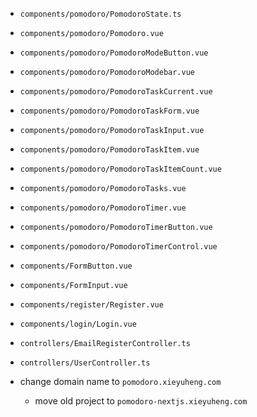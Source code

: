 - `components/pomodoro/PomodoroState.ts`

- `components/pomodoro/Pomodoro.vue`

- `components/pomodoro/PomodoroModeButton.vue`
- `components/pomodoro/PomodoroModebar.vue`
- `components/pomodoro/PomodoroTaskCurrent.vue`
- `components/pomodoro/PomodoroTaskForm.vue`
- `components/pomodoro/PomodoroTaskInput.vue`
- `components/pomodoro/PomodoroTaskItem.vue`
- `components/pomodoro/PomodoroTaskItemCount.vue`
- `components/pomodoro/PomodoroTasks.vue`
- `components/pomodoro/PomodoroTimer.vue`
- `components/pomodoro/PomodoroTimerButton.vue`
- `components/pomodoro/PomodoroTimerControl.vue`

- `components/FormButton.vue`
- `components/FormInput.vue`

- `components/register/Register.vue`
- `components/login/Login.vue`

- `controllers/EmailRegisterController.ts`
- `controllers/UserController.ts`

- change domain name to `pomodoro.xieyuheng.com`

  - move old project to `pomodoro-nextjs.xieyuheng.com`
